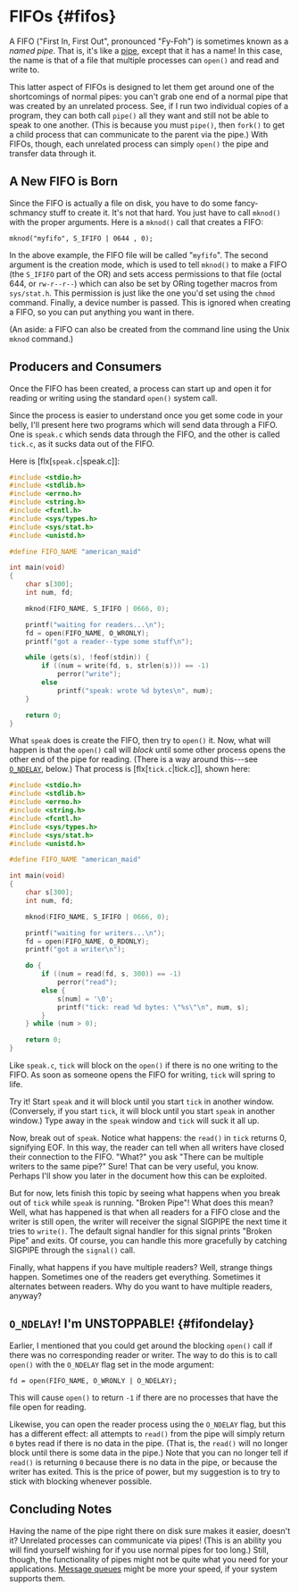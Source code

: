 <!-- Beej's guide to IPC

# vim: ts=4:sw=4:nosi:et:tw=72
-->

<!-- ======================================================= -->
<!-- FIFOs -->
<!-- ======================================================= -->

# FIFOs {#fifos}

A FIFO ("First In, First Out", pronounced "Fy-Foh") is sometimes known
as a _named pipe_. That is, it's like a [pipe](#pipes), except that it
has a name! In this case, the name is that of a file that multiple
processes can `open()` and read and write to.

This latter aspect of FIFOs is designed to let them get around one of
the shortcomings of normal pipes: you can't grab one end of a normal
pipe that was created by an unrelated process. See, if I run two
individual copies of a program, they can both call `pipe()` all they
want and still not be able to speak to one another. (This is because you
must `pipe()`, then `fork()` to get a child process that can communicate
to the parent via the pipe.)  With FIFOs, though, each unrelated process
can simply `open()` the pipe and transfer data through it.

## A New FIFO is Born

Since the FIFO is actually a file on disk, you have to do some
fancy-schmancy stuff to create it. It's not that hard. You just have to
call `mknod()` with the proper arguments. Here is a `mknod()` call that
creates a FIFO:

``` {.c}
mknod("myfifo", S_IFIFO | 0644 , 0);
```

In the above example, the FIFO file will be called "`myfifo`". The
second argument is the creation mode, which is used to tell `mknod()` to
make a FIFO (the `S_IFIFO` part of the OR) and sets access permissions
to that file (octal 644, or `rw-r--r--`) which can also be set by ORing
together macros from `sys/stat.h`. This permission is just like the one
you'd set using the `chmod` command. Finally, a device number is passed.
This is ignored when creating a FIFO, so you can put anything you want
in there.

(An aside: a FIFO can also be created from the command line using the
Unix `mknod` command.)

## Producers and Consumers

Once the FIFO has been created, a process can start up and open it for
reading or writing using the standard `open()` system call.

Since the process is easier to understand once you get some code in your
belly, I'll present here two programs which will send data through a
FIFO. One is `speak.c` which sends data through the FIFO, and the other
is called `tick.c`, as it sucks data out of the FIFO.

Here is [flx[`speak.c`|speak.c]]:

``` {.c .numberLines}
#include <stdio.h>
#include <stdlib.h>
#include <errno.h>
#include <string.h>
#include <fcntl.h>
#include <sys/types.h>
#include <sys/stat.h>
#include <unistd.h>

#define FIFO_NAME "american_maid"

int main(void)
{
    char s[300];
    int num, fd;

    mknod(FIFO_NAME, S_IFIFO | 0666, 0);

    printf("waiting for readers...\n");
    fd = open(FIFO_NAME, O_WRONLY);
    printf("got a reader--type some stuff\n");

    while (gets(s), !feof(stdin)) {
        if ((num = write(fd, s, strlen(s))) == -1)
            perror("write");
        else
            printf("speak: wrote %d bytes\n", num);
    }

    return 0;
}
```

What `speak` does is create the FIFO, then try to `open()` it. Now, what
will happen is that the `open()` call will _block_ until some other
process opens the other end of the pipe for reading. (There is a way
around this---see [`O_NDELAY`](#fifondelay), below.) That process is
[flx[`tick.c`|tick.c]], shown here:

``` {.c .numberLines}
#include <stdio.h>
#include <stdlib.h>
#include <errno.h>
#include <string.h>
#include <fcntl.h>
#include <sys/types.h>
#include <sys/stat.h>
#include <unistd.h>

#define FIFO_NAME "american_maid"

int main(void)
{
    char s[300];
    int num, fd;

    mknod(FIFO_NAME, S_IFIFO | 0666, 0);

    printf("waiting for writers...\n");
    fd = open(FIFO_NAME, O_RDONLY);
    printf("got a writer\n");

    do {
        if ((num = read(fd, s, 300)) == -1)
            perror("read");
        else {
            s[num] = '\0';
            printf("tick: read %d bytes: \"%s\"\n", num, s);
        }
    } while (num > 0);

    return 0;
}
```

Like `speak.c`, `tick` will block on the `open()` if there is no one
writing to the FIFO. As soon as someone opens the FIFO for writing,
`tick` will spring to life.

Try it! Start `speak` and it will block until you start `tick` in
another window. (Conversely, if you start `tick`, it will block until
you start `speak` in another window.)  Type away in the `speak` window
and `tick` will suck it all up.

Now, break out of `speak`. Notice what happens: the `read()` in `tick`
returns 0, signifying EOF. In this way, the reader can tell when all
writers have closed their connection to the FIFO. "What?" you ask "There
can be multiple writers to the same pipe?"  Sure! That can be very
useful, you know. Perhaps I'll show you later in the document how this
can be exploited.

But for now, lets finish this topic by seeing what happens when you
break out of `tick` while `speak` is running. "Broken Pipe"! What does
this mean? Well, what has happened is that when all readers for a FIFO
close and the writer is still open, the writer will receiver the signal
SIGPIPE the next time it tries to `write()`. The default signal handler
for this signal prints "Broken Pipe" and exits. Of course, you can
handle this more gracefully by catching SIGPIPE through the `signal()`
call.

Finally, what happens if you have multiple readers? Well, strange things
happen. Sometimes one of the readers get everything. Sometimes it
alternates between readers. Why do you want to have multiple readers,
anyway?

## `O_NDELAY`! I'm UNSTOPPABLE! {#fifondelay}

Earlier, I mentioned that you could get around the blocking `open()`
call if there was no corresponding reader or writer. The way to do this
is to call `open()` with the `O_NDELAY` flag set in the mode argument:

``` {.c}
fd = open(FIFO_NAME, O_WRONLY | O_NDELAY);
```

This will cause `open()` to return `-1` if there are no processes that
have the file open for reading.

Likewise, you can open the reader process using the `O_NDELAY` flag, but
this has a different effect: all attempts to `read()` from the pipe will
simply return `0` bytes read if there is no data in the pipe. (That is,
the `read()` will no longer block until there is some data in the pipe.)
Note that you can no longer tell if `read()` is returning `0` because
there is no data in the pipe, or because the writer has exited. This is
the price of power, but my suggestion is to try to stick with blocking
whenever possible.

## Concluding Notes

Having the name of the pipe right there on disk sure makes it easier,
doesn't it? Unrelated processes can communicate via pipes! (This is an
ability you will find yourself wishing for if you use normal pipes for
too long.)  Still, though, the functionality of pipes might not be quite
what you need for your applications. [Message queues](#mq) might be more
your speed, if your system supports them.
